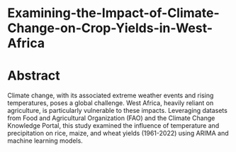 # Examining-the-Impact-of-Climate-Change-on-Crop-Yields-in-West-Africa

# Abstract
Climate change, with its associated extreme weather events and rising temperatures, poses a global challenge. West Africa, heavily reliant on agriculture, is particularly vulnerable to these impacts. Leveraging datasets from Food and Agricultural Organization (FAO) and the Climate Change Knowledge Portal, this study 
examined the influence of temperature and precipitation on rice, maize, and wheat yields (1961-2022) using ARIMA and machine learning models.
